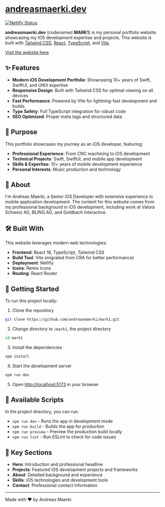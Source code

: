 # [andreasmaerki.dev](https://andreasmaerki.dev/)

[![Netlify Status](https://api.netlify.com/api/v1/badges/12345678-1234-1234-1234-123456789012/deploy-status)](https://app.netlify.com/sites/mark1/deploys)

**andreasmaerki.dev** (codenamed **MARK1**) is my personal portfolio website showcasing my iOS development expertise and projects. This website is built with [Tailwind CSS](https://tailwindcss.com/), [React](https://reactjs.org/), [TypeScript](https://www.typescriptlang.org/), and [Vite](https://vitejs.dev/).

[Visit the website here](https://andreasmaerki.dev/)

## ✨ Features

- **Modern iOS Development Portfolio**: Showcasing 10+ years of Swift, SwiftUI, and UIKit expertise
- **Responsive Design**: Built with Tailwind CSS for optimal viewing on all devices
- **Fast Performance**: Powered by Vite for lightning-fast development and builds
- **Type Safety**: Full TypeScript integration for robust code
- **SEO Optimized**: Proper meta tags and structured data

## 🎯 Purpose

This portfolio showcases my journey as an iOS developer, featuring:

- **Professional Experience**: From CNC machining to iOS development
- **Technical Projects**: Swift, SwiftUI, and mobile app development
- **Skills & Expertise**: 10+ years of mobile development experience
- **Personal Interests**: Music production and technology

## 📱 About

I'm Andreas Maerki, a Senior iOS Developer with extensive experience in mobile application development. The content for this website comes from my professional background in iOS development, including work at Valora Schweiz AG, BLINQ AG, and Goldbach Interactive.

## 🛠 Built With

This website leverages modern web technologies:

- **Frontend**: React 18, TypeScript, Tailwind CSS
- **Build Tool**: Vite (migrated from CRA for better performance)
- **Deployment**: Netlify
- **Icons**: Remix Icons
- **Routing**: React Router

## 🚀 Getting Started

To run this project locally:

1. Clone the repository

```bash
git clone https://github.com/andreasmaerki/mark1.git
```

2. Change directory to `/mark1`, the project directory

```bash
cd mark1
```

3. Install the dependencies

```bash
npm install
```

4. Start the development server

```bash
npm run dev
```

5. Open [http://localhost:5173](http://localhost:5173) in your browser

## 📜 Available Scripts

In the project directory, you can run:

- `npm run dev` - Runs the app in development mode
- `npm run build` - Builds the app for production
- `npm run preview` - Preview the production build locally
- `npm run lint` - Run ESLint to check for code issues

## 🌟 Key Sections

- **Hero**: Introduction and professional headline
- **Projects**: Featured iOS development projects and frameworks
- **About**: Detailed background and experience
- **Skills**: iOS technologies and development tools
- **Contact**: Professional contact information

---

Made with ❤️ by Andreas Maerki
